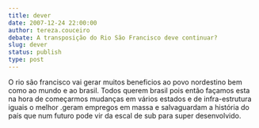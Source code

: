```yaml
---
title: dever
date: 2007-12-24 22:00:00
author: tereza.couceiro
debate: A transposição do Rio São Francisco deve continuar?
slug: dever
status: publish 
type: post
---
```


O rio são francisco vai gerar muitos beneficios ao povo nordestino bem como ao mundo e ao brasil. Todos querem brasil pois então façamos esta na hora de começarmos mudanças em vários estados e de infra-estrutura iguais o melhor .geram empregos em massa e salvaguardam a história do país que num futuro pode vir da escal de sub para super desenvolvido.
